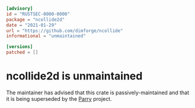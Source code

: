 ```toml
[advisory]
id = "RUSTSEC-0000-0000"
package = "ncollide2d"
date = "2021-01-29"
url = "https://github.com/dimforge/ncollide"
informational = "unmaintained"

[versions]
patched = []
```
# ncollide2d is unmaintained

The maintainer has advised that this crate is passively-maintained and that it
is being superseded by the [Parry](https://github.com/dimforge/parry) project.
